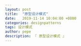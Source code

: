 ```yaml
---
layout: post
title:  "原型设计模式"
date:   2019-11-14 10:04:00 +0800
categories: designpatterns
tags: 设计模式
author: pepe
description: 『 原型设计模式 』
---
```






















